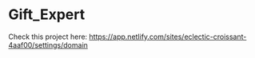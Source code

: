 # Gift_Expert
Check this project here:
https://app.netlify.com/sites/eclectic-croissant-4aaf00/settings/domain
